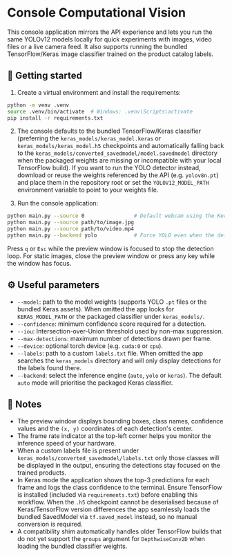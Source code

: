 # Console Computational Vision

This console application mirrors the API experience and lets you run the same
YOLOv12 models locally for quick experiments with images, video files or a live
camera feed. It also supports running the bundled TensorFlow/Keras image
classifier trained on the product catalog labels.

## 🚀 Getting started

1. Create a virtual environment and install the requirements:

```bash
python -m venv .venv
source .venv/bin/activate  # Windows: .venv\Scripts\activate
pip install -r requirements.txt
```

2. The console defaults to the bundled TensorFlow/Keras classifier (preferring
   the `keras_models/keras_model.keras` or `keras_models/keras_model.h5`
   checkpoints and automatically falling back to the
   `keras_models/converted_savedmodel/model.savedmodel` directory when the
   packaged weights are missing or incompatible with your local TensorFlow
   build). If you want to run the YOLO detector instead, download or reuse the
   weights referenced by the API (e.g. `yolov8n.pt`) and place them in the
   repository root or set the `YOLOV12_MODEL_PATH` environment variable to point
   to your weights file.

3. Run the console application:

```bash
python main.py --source 0                # Default webcam using the Keras classifier
python main.py --source path/to/image.jpg
python main.py --source path/to/video.mp4
python main.py --backend yolo            # Force YOLO even when the default is Keras
```

Press `q` or `Esc` while the preview window is focused to stop the detection
loop. For static images, close the preview window or press any key while the
window has focus.

## ⚙️ Useful parameters

- `--model`: path to the model weights (supports YOLO `.pt` files or the bundled
  Keras assets). When omitted the app looks for `KERAS_MODEL_PATH` or the
  packaged classifier under `keras_models/`.
- `--confidence`: minimum confidence score required for a detection.
- `--iou`: Intersection-over-Union threshold used by non-max suppression.
- `--max-detections`: maximum number of detections drawn per frame.
- `--device`: optional torch device (e.g. `cuda:0` or `cpu`).
- `--labels`: path to a custom `labels.txt` file. When omitted the app searches the
  `keras_models` directory and will only display detections for the labels found there.
- `--backend`: select the inference engine (`auto`, `yolo` or `keras`). The
  default `auto` mode will prioritise the packaged Keras classifier.

## 📝 Notes

- The preview window displays bounding boxes, class names, confidence values
  and the `(x, y)` coordinates of each detection's center.
- The frame rate indicator at the top-left corner helps you monitor the
  inference speed of your hardware.
- When a custom labels file is present under `keras_models/converted_savedmodel/labels.txt`
  only those classes will be displayed in the output, ensuring the detections stay
  focused on the trained products.
- In Keras mode the application shows the top-3 predictions for each frame and logs
  the class confidence to the terminal. Ensure TensorFlow is installed (included via
  `requirements.txt`) before enabling this workflow. When the `.h5` checkpoint
  cannot be deserialised because of Keras/TensorFlow version differences the app
  seamlessly loads the bundled SavedModel via `tf.saved_model` instead, so no
  manual conversion is required.
- A compatibility shim automatically handles older TensorFlow builds that do not yet
  support the `groups` argument for `DepthwiseConv2D` when loading the bundled
  classifier weights.
